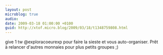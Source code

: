 ```yaml
---
layout: post
microblog: true
audio: 
date: 2009-03-18 01:00:00 +0100
guid: http://xtof.micro.blog/2009/03/18/t1348759808.html
---
```

give 1 tw @exploracoeurexp pour faire la sieste et vous auto-organiser. Prêt à relancer d'autres monnaies pour plus petits groupes ;)
